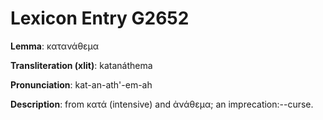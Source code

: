 # Lexicon Entry G2652

**Lemma**: κατανάθεμα

**Transliteration (xlit)**: katanáthema

**Pronunciation**: kat-an-ath'-em-ah

**Description**:
from κατά (intensive) and ἀνάθεμα; an imprecation:--curse.
